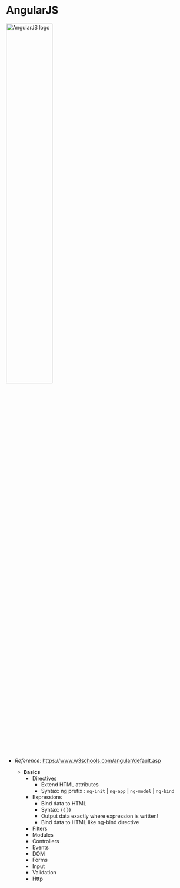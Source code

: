 # AngularJS

<img src="https://user-images.githubusercontent.com/54840122/229911067-ebfef506-fc5a-4e77-9d39-825dae4d3fc3.png" alt="AngularJS logo"
width="50%" height="50%">
#
- <i>Reference</i>: https://www.w3schools.com/angular/default.asp

    - **Basics**
        - Directives
            - Extend HTML attributes
            - Syntax: ng prefix : `ng-init` | `ng-app` | `ng-model` | `ng-bind`
        - Expressions
            - Bind data to HTML
            - Syntax: {{ }}
            - Output data exactly where expression is written!
            - Bind data to HTML like ng-bind directive
        - Filters
        - Modules
        - Controllers
        - Events
        - DOM
        - Forms
        - Input
        - Validation
        - Http
